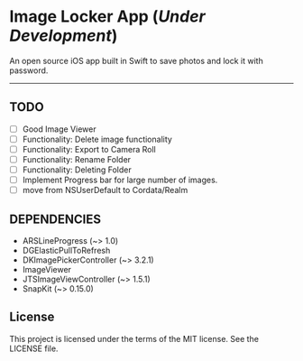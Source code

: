 # Image Locker App (*Under Development*)
An open source iOS app built in Swift to save photos and lock it with password.

---------------------------------------------




## TODO
- [ ] Good Image Viewer
- [ ] Functionality: Delete image functionality
- [ ] Functionality: Export to Camera Roll 
- [ ] Functionality: Rename Folder
- [ ] Functionality: Deleting Folder
- [ ] Implement Progress bar for large number of images.
- [ ] move from NSUserDefault to Cordata/Realm

## DEPENDENCIES
  - ARSLineProgress (~> 1.0)
  - DGElasticPullToRefresh
  - DKImagePickerController (~> 3.2.1)
  - ImageViewer
  - JTSImageViewController (~> 1.5.1)
  - SnapKit (~> 0.15.0)
  
## License
This project is licensed under the terms of the MIT license. See the LICENSE file.

